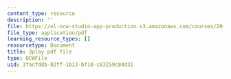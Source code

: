 ```yaml
---
content_type: resource
description: ''
file: https://ol-ocw-studio-app-production.s3.amazonaws.com/courses/20-219-becoming-the-next-bill-nye-writing-and-hosting-the-educational-show-january-iap-2015/3facfddb82ff1b13bf18c83259c84d31_ViSVJJoo7nE.pdf
file_type: application/pdf
learning_resource_types: []
resourcetype: Document
title: 3play pdf file
type: OCWFile
uid: 3facfddb-82ff-1b13-bf18-c83259c84d31
---
```

